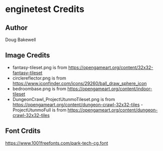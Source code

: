 # enginetest Credits

## Author

Doug Bakewell

## Image Credits

- fantasy-tileset.png is from https://opengameart.org/content/32x32-fantasy-tileset
- circlereflector.png is from https://www.iconfinder.com/icons/29260/ball_draw_sphere_icon
- bedroombase.png is from https://opengameart.org/content/indoor-tileset 
- DungeonCrawl_ProjectUtunmoTileset.png is from https://opengameart.org/content/dungeon-crawl-32x32-tiles
-ProjectUtunmoFull is from https://opengameart.org/content/dungeon-crawl-32x32-tiles


## Font Crdits

https://www.1001freefonts.com/park-tech-cg.font